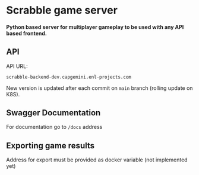 # Scrabble game server

#### Python based server for multiplayer gameplay to be used with any API based frontend.

## API

API URL:

    scrabble-backend-dev.capgemini.enl-projects.com

New version is updated after each commit on `main` branch (rolling update on K8S).

## Swagger Documentation

For documentation go to `/docs` address

## Exporting game results

[comment]: <> (Service exports a _**list**_ of players _ids_ in descending order &#40;Player who won has index 0&#41;)

[comment]: <> (i.e. `[17,64,9,24]`)

Address for export must be provided as docker variable (not implemented yet)
